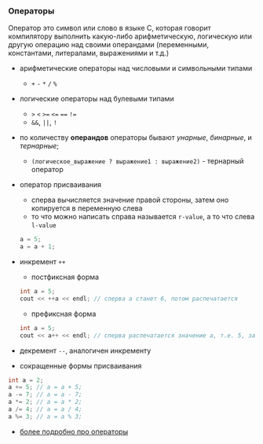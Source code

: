 ### Операторы

Оператор это символ или слово в языке С, которая говорит компилятору выполнить какую-либо арифметическую, логическую или другую операцию над своими операндами (переменными, константами, литералами, выражениями и т.д.)

* арифметические операторы над числовыми и символьными типами
   * `+` `-`  `*` `/` `%`
    
* логические операторы над булевыми типами
   * `>` `<` `>=` `<=` `==` `!=`
   * `&&`, `||`, `!`

* по количеству **операндов** операторы бывают *унарные*, *бинарные*, и *тернарные*;
   * `(логическое_выражение ? выражение1 : выражение2)` - тернарный оператор
* оператор присваивания
   * сперва вычисляется значение правой стороны, затем оно копируется в переменную слева
   * то что можно написать справа называется `r-value`, а то что слева `l-value`
   ```cpp
   a = 5;
   a = a + 1;
   ```
* инкремент `++`
   * постфиксная форма
   ```cpp
   int a = 5;
   cout << ++a << endl; // сперва a станет 6, потом распечатается
   ```
   * префиксная форма

   ```cpp
   int a = 5;
   cout << a++ << endl; // сперва распечатается значение a, т.е. 5, затем a станет 6
   ```
* декремент `--`, аналогичен инкременту
* сокращенные формы присваивания
```cpp
int a = 2;
a += 5; // a = a + 5;
a -= 7; // a = a - 7;
a *= 2; // a = a * 2;
a /= 4; // a = a / 4;
a %= 3; // a = a % 3;
```
   * [более подробно про операторы](https://ru.wikipedia.org/wiki/Операторы_в_C_и_C%2B%2B)
